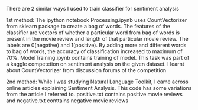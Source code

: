 There are 2 similar ways I used to train classifier for sentiment analysis
 
1st method:
The ipython notebook Processing.ipynb uses CountVectorizer from sklearn package to create a bag of words. The features of the classifier are vectors of whether a particular word from bag of words is present in the movie review and length of that particular movie review. The labels are 0(negative) and 1(positive). By adding more and different words to bag of words, the accuracy of classification increased to maximum of 70%. ModelTraining.ipynb contains training of model. This task was part of a kaggle competetion on sentiment analysis on the given dataset. I learnt about CountVectorizer from discussion forums of the competition 

2nd method:
While I was studying Natural Language Toolkit, I came across online articles explaining Sentiment Analysis. This code has some variations from the article I referred to. positive.txt contains positive movie reviews and negative.txt conttains negative movie reviews
